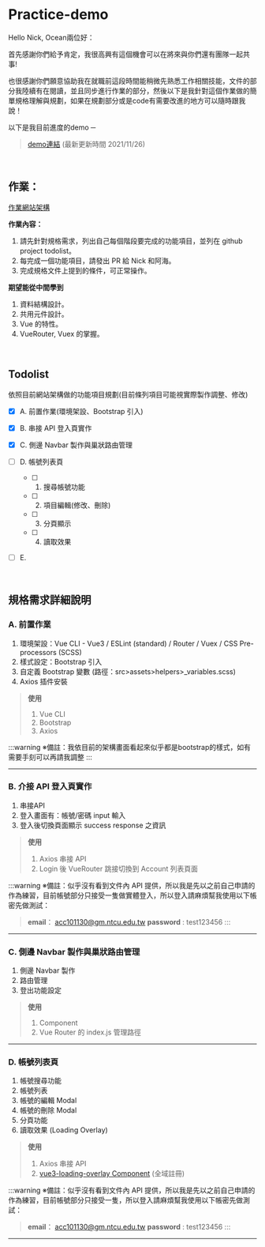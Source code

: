 # Practice-demo

Hello  Nick, Ocean兩位好：

首先感謝你們給予肯定，我很高興有這個機會可以在將來與你們還有團隊一起共事!

也很感謝你們願意協助我在就職前這段時間能稍微先熟悉工作相關技能，文件的部分我陸續有在閱讀，並且同步進行作業的部分，然後以下是我針對這個作業做的簡單規格理解與規劃，如果在規劃部分或是code有需要改進的地方可以隨時跟我說！

以下是我目前進度的demo ─
> [demo連結]() 
> (最新更新時間 2021/11/26) 


</br>


## 作業：
[作業網站架構](https://viewer.diagrams.net/?tags=%7B%7D&highlight=0000ff&edit=_blank&layers=1&nav=1&title=%E9%9D%A2%E8%A9%A6%E4%BD%9C%E6%A5%AD.drawio#Uhttps%3A%2F%2Fdrive.google.com%2Fuc%3Fid%3D1-UolVAEu0NkuY5UQhH03VpKNjEhtD5Qe%26export%3Ddownload)



**作業內容：**
1. 請先針對規格需求，列出自己每個階段要完成的功能項目，並列在 github project todolist。
2. 每完成一個功能項目，請發出 PR 給 Nick 和阿海。
3. 完成規格文件上提到的條件，可正常操作。

**期望能從中間學到**
1. 資料結構設計。
2. 共用元件設計。
3. Vue 的特性。
4. VueRouter, Vuex 的掌握。



</br>

## Todolist
依照目前網站架構做的功能項目規劃(目前條列項目可能視實際製作調整、修改)
- [x] A. 前置作業(環境架設、Bootstrap 引入)
- [x] B. 串接 API 登入頁實作
- [X] C. 側邊 Navbar 製作與巢狀路由管理
- [ ] D. 帳號列表頁
  - [ ] 1. 搜尋帳號功能
  - [ ] 2. 項目編輯(修改、刪除)
  - [ ] 3. 分頁顯示
  - [ ] 4. 讀取效果
- [ ] E. 


</br>

## 規格需求詳細說明
### A. 前置作業
1. 環境架設：Vue CLI - Vue3 / ESLint (standard) / Router / Vuex / CSS Pre-processors (SCSS)
2. 樣式設定：Bootstrap 引入
3. 自定義 Bootstrap 變數 (路徑：src>assets>helpers>_variables.scss)
4. Axios 插件安裝

> **使用**
> 1. Vue CLI
> 2. Bootstrap
> 3. Axios

:::warning
※備註：我依目前的架構畫面看起來似乎都是bootstrap的樣式，如有需要手刻可以再請我調整
:::


---

### B. 介接 API 登入頁實作
1. 串接API
2. 登入畫面有：帳號/密碼 input 輸入
3. 登入後切換頁面顯示 success response 之資訊

> **使用**
> 1. Axios 串接 API
> 2. Login 後 VueRouter 跳接切換到 Account 列表頁面

:::warning
※備註：似乎沒有看到文件內 API 提供，所以我是先以之前自己申請的作為練習，目前帳號部分只接受一隻做實體登入，所以登入請麻煩幫我使用以下帳密先做測試：
>**email**： acc101130@gm.ntcu.edu.tw
>**password** :  test123456
:::
---

### C. 側邊 Navbar 製作與巢狀路由管理
1. 側邊 Navbar 製作
2. 路由管理
3. 登出功能設定

> **使用**
> 1. Component
> 2. Vue Router 的 index.js 管理路徑
---

### D. 帳號列表頁
1. 帳號搜尋功能
2. 帳號列表
3. 帳號的編輯 Modal
4. 帳號的刪除 Modal
5. 分頁功能
6. 讀取效果 (Loading Overlay)

> **使用**
> 1. Axios 串接 API
> 2. [vue3-loading-overlay Component](https://www.npmjs.com/package/vue3-loading-overlay) (全域註冊)


:::warning
※備註：似乎沒有看到文件內 API 提供，所以我是先以之前自己申請的作為練習，目前帳號部分只接受一隻，所以登入請麻煩幫我使用以下帳密先做測試：
>**email**： acc101130@gm.ntcu.edu.tw
>**password** :  test123456
:::
---